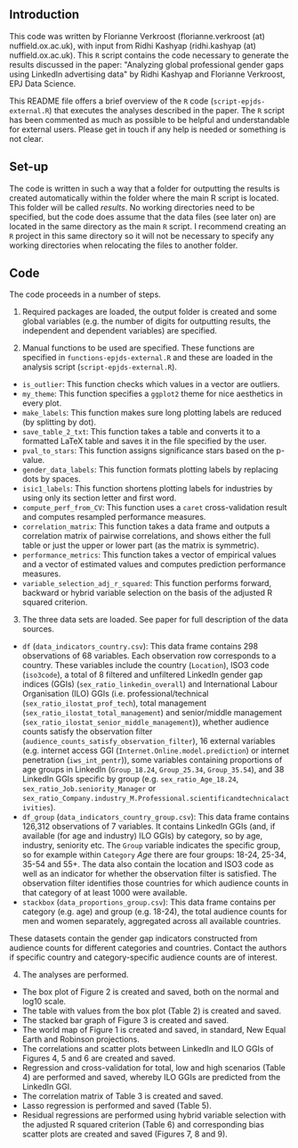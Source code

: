 Introduction
------------

This code was written by Florianne Verkroost (florianne.verkroost (at) nuffield.ox.ac.uk), with input from Ridhi Kashyap (ridhi.kashyap (at) nuffield.ox.ac.uk). This `R` script contains the code necessary to generate the results discussed in the paper: "Analyzing global professional gender gaps using LinkedIn advertising data" by Ridhi Kashyap and Florianne Verkroost, EPJ Data Science.

This README file offers a brief overview of the `R` code (`script-epjds-external.R`) that executes the analyses described in the paper. The `R` script has been commented as much as possible to be helpful and understandable for external users. Please get in touch if any help is needed or something is not clear.

Set-up
------

The code is written in such a way that a folder for outputting the results is created automatically within the folder where the main R script is located. This folder will be called *results*. No working directories need to be specified, but the code does assume that the data files (see later on) are located in the same directory as the main `R` script. I recommend creating an `R` project in this same directory so it will not be necessary to specify any working directories when relocating the files to another folder.

Code
----

The code proceeds in a number of steps.

1) Required packages are loaded, the output folder is created and some global variables (e.g. the number of digits for outputting results, the independent and dependent variables) are specified.

2) Manual functions to be used are specified. These functions are specified in `functions-epjds-external.R` and these are loaded in the analysis script (`script-epjds-external.R`).

- `is_outlier`: This function checks which values in a vector are outliers.
- `my_theme`: This function specifies a `ggplot2` theme for nice aesthetics in every plot.
- `make_labels`: This function makes sure long plotting labels are reduced (by splitting by dot).
- `save_table_2_txt`: This function takes a table and converts it to a formatted LaTeX table and saves it in the file specified by the user.
- `pval_to_stars`: This function assigns significance stars based on the p-value.
- `gender_data_labels`: This function formats plotting labels by replacing dots by spaces.
- `isic1_labels`: This function shortens plotting labels for industries by using only its section letter and first word.
- `compute_perf_from_CV`: This function uses a `caret` cross-validation result and computes resampled performance measures.
- `correlation_matrix`: This function takes a data frame and outputs a correlation matrix of pairwise correlations, and shows either the full table or just the upper or lower part (as the matrix is symmetric).
- `performance_metrics`: This function takes a vector of empirical values and a vector of estimated values and computes prediction performance measures.
- `variable_selection_adj_r_squared`: This function performs forward, backward or hybrid variable selection on the basis of the adjusted R squared criterion.

3) The three data sets are loaded. See paper for full description of the data sources.

- `df` (`data_indicators_country.csv`): This data frame contains 298 observations of 68 variables. Each observation row corresponds to a country. These variables include the country (`Location`), ISO3 code (`iso3code`), a total of 8 filtered and unfiltered LinkedIn gender gap indices (GGIs) (`sex_ratio_linkedin_overall`) and International Labour Organisation (ILO) GGIs (i.e. professional/technical (`sex_ratio_ilostat_prof_tech`), total management (`sex_ratio_ilostat_total_management`) and senior/middle management (`sex_ratio_ilostat_senior_middle_management`)), whether audience counts satisfy the observation filter (`audience_counts_satisfy_observation_filter`), 16 external variables (e.g. internet access GGI (`Internet.Online.model.prediction`) or internet penetration (`iws_int_pentr`)), some variables containing proportions of age groups in LinkedIn (`Group_18.24`, `Group_25.34`, `Group_35.54`), and 38 LinkedIn GGIs specific by group (e.g. `sex_ratio_Age_18.24`, `sex_ratio_Job.seniority_Manager` or `sex_ratio_Company.industry_M.Professional.scientificandtechnicalactivities`).
- `df_group` (`data_indicators_country_group.csv`): This data frame contains 126,312 observations of 7 variables. It contains LinkedIn GGIs (and, if available (for age and industry) ILO GGIs) by category, so by age, industry, seniority etc. The `Group` variable indicates the specific group, so for example within `Category` *Age* there are four groups: 18-24, 25-34, 35-54 and 55+. The data also contain the location and ISO3 code as well as an indicator for whether the observation filter is satisfied. The observation filter identifies those countries for which audience counts in that category of at least 1000 were available.
- `stackbox` (`data_proportions_group.csv`): This data frame contains per category (e.g. age) and group (e.g. 18-24), the total audience counts for men and women separately, aggregated across all available countries.

These datasets contain the gender gap indicators constructed from audience counts for different categories and countries. Contact the authors if specific country and category-specific audience counts are of interest.

4) The analyses are performed.

- The box plot of Figure 2 is created and saved, both on the normal and log10 scale.
- The table with values from the box plot (Table 2) is created and saved.
- The stacked bar graph of Figure 3 is created and saved.
- The world map of Figure 1 is created and saved, in standard, New Equal Earth and Robinson projections.
- The correlations and scatter plots between LinkedIn and ILO GGIs of Figures 4, 5 and 6 are created and saved.
- Regression and cross-validation for total, low and high scenarios (Table 4) are performed and saved, whereby ILO GGIs are predicted from the LinkedIn GGI.
- The correlation matrix of Table 3 is created and saved.
- Lasso regression is performed and saved (Table 5).
- Residual regressions are performed using hybrid variable selection with the adjusted R squared criterion (Table 6) and corresponding bias scatter plots are created and saved (Figures 7, 8 and 9).
